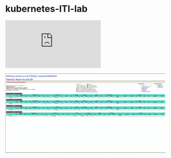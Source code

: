 # kubernetes-ITI-lab

![lab](https://github.com/MahmoudSamir0/kubernetes-ITI-labs/blob/master/lab5/lab5.pdf)


![output](https://github.com/MahmoudSamir0/kubernetes-ITI-labs/blob/master/lab5/output.png)

